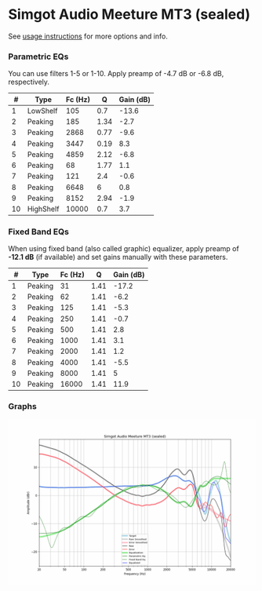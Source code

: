 # Simgot Audio Meeture MT3 (sealed)
See [usage instructions](https://github.com/jaakkopasanen/AutoEq#usage) for more options and info.

### Parametric EQs
You can use filters 1-5 or 1-10. Apply preamp of -4.7 dB or -6.8 dB, respectively.

|   # | Type      |   Fc (Hz) |    Q |   Gain (dB) |
|-----|-----------|-----------|------|-------------|
|   1 | LowShelf  |       105 | 0.7  |       -13.6 |
|   2 | Peaking   |       185 | 1.34 |        -2.7 |
|   3 | Peaking   |      2868 | 0.77 |        -9.6 |
|   4 | Peaking   |      3447 | 0.19 |         8.3 |
|   5 | Peaking   |      4859 | 2.12 |        -6.8 |
|   6 | Peaking   |        68 | 1.77 |         1.1 |
|   7 | Peaking   |       121 | 2.4  |        -0.6 |
|   8 | Peaking   |      6648 | 6    |         0.8 |
|   9 | Peaking   |      8152 | 2.94 |        -1.9 |
|  10 | HighShelf |     10000 | 0.7  |         3.7 |

### Fixed Band EQs
When using fixed band (also called graphic) equalizer, apply preamp of **-12.1 dB** (if available) and set gains manually with these parameters.

|   # | Type    |   Fc (Hz) |    Q |   Gain (dB) |
|-----|---------|-----------|------|-------------|
|   1 | Peaking |        31 | 1.41 |       -17.2 |
|   2 | Peaking |        62 | 1.41 |        -6.2 |
|   3 | Peaking |       125 | 1.41 |        -5.3 |
|   4 | Peaking |       250 | 1.41 |        -0.7 |
|   5 | Peaking |       500 | 1.41 |         2.8 |
|   6 | Peaking |      1000 | 1.41 |         3.1 |
|   7 | Peaking |      2000 | 1.41 |         1.2 |
|   8 | Peaking |      4000 | 1.41 |        -5.5 |
|   9 | Peaking |      8000 | 1.41 |         5   |
|  10 | Peaking |     16000 | 1.41 |        11.9 |

### Graphs
![](./Simgot%20Audio%20Meeture%20MT3%20(sealed).png)
